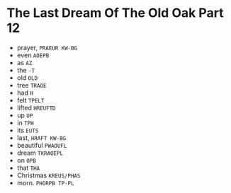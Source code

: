 # The Last Dream Of The Old Oak Part 12

* prayer, `PRAEUR KW-BG`
* even `AOEPB`
* as `AZ`
* the `-T`
* old `OLD`
* tree `TRAOE`
* had `H`
* felt `TPELT`
* lifted `HREUFTD`
* up `UP`
* in `TPH`
* its `EUTS`
* last, `HRAFT KW-BG`
* beautiful `PWAOUFL`
* dream `TKRAOEPL`
* on `OPB`
* that `THA`
* Christmas `KREUS/PHAS`
* morn. `PHORPB TP-PL`
